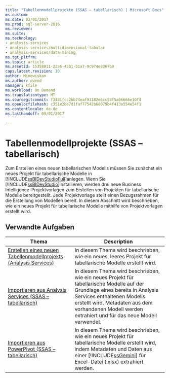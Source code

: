 ```yaml
---
title: "Tabellenmodellprojekte (SSAS – tabellarisch) | Microsoft Docs"
ms.custom: 
ms.date: 03/01/2017
ms.prod: sql-server-2016
ms.reviewer: 
ms.suite: 
ms.technology:
- analysis-services
- analysis-services/multidimensional-tabular
- analysis-services/data-mining
ms.tgt_pltfrm: 
ms.topic: article
ms.assetid: 15358811-22a6-43b1-b1a7-9c974e8367b9
caps.latest.revision: 10
author: Minewiskan
ms.author: owend
manager: kfile
ms.workload: On Demand
ms.translationtype: MT
ms.sourcegitcommit: f3481fcc2bb74eaf93182e6cc58f5a06666e10f4
ms.openlocfilehash: c351e2be7d1faf77542b68079b4f413e554e54f1
ms.contentlocale: de-de
ms.lasthandoff: 09/01/2017

---
```

# <a name="tabular-model-projects-ssas-tabular"></a>Tabellenmodellprojekte (SSAS – tabellarisch)
  Zum Erstellen eines neuen tabellarischen Modells müssen Sie zunächst ein neues Projekt für tabellarische Modelle in [!INCLUDE[ssBIDevStudioFull](../../includes/ssbidevstudiofull-md.md)]anlegen. Wenn Sie [!INCLUDE[ssBIDevStudio](../../includes/ssbidevstudio-md.md)]installieren, werden drei neue Business Intelligence-Projektvorlagen zum Erstellen von Projekten für tabellarische Modelle bereitgestellt. Jede Projektvorlage stellt einen Bezugsrahmen für die Erstellung von Modellen bereit. In diesem Abschnitt wird beschrieben, wie ein neues Projekt für tabellarische Modelle mithilfe von Projektvorlagen erstellt wird.  
  
## <a name="related-tasks"></a>Verwandte Aufgaben  
  
|Thema|Description|  
|-----------|-----------------|  
|[Erstellen eines neuen Tabellenmodellprojekts &#40;Analysis Services&#41;](../../analysis-services/tabular-models/create-a-new-tabular-model-project-analysis-services.md)|In diesem Thema wird beschrieben, wie ein neues, leeres Projekt für tabellarische Modelle erstellt wird.|  
|[Importieren aus Analysis Services &#40;SSAS – tabellarisch&#41;](../../analysis-services/tabular-models/import-from-analysis-services-ssas-tabular.md)|In diesem Thema wird beschrieben, wie ein neues Projekt für tabellarische Modelle auf der Grundlage eines bereits in Analysis Services enthaltenen Modells erstellt wird. Metadaten aus dem vorhandenen Modell werden extrahiert und für das neue Modell verwendet.|  
|[Importieren aus PowerPivot &#40;SSAS – tabellarisch&#41;](../../analysis-services/tabular-models/import-from-power-pivot-ssas-tabular.md)|In diesem Thema wird beschrieben, wie ein neues Projekt für tabellarische Modelle erstellt wird, indem Metadaten und Daten aus einer [!INCLUDE[ssGemini](../../includes/ssgemini-md.md)] für Excel-Datei (.xlsx) extrahiert werden.|  
  
  


